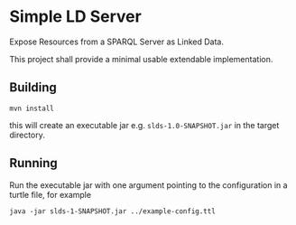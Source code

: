 # Simple LD Server

Expose Resources from a SPARQL Server as Linked Data.

This project shall provide a minimal usable extendable implementation.

## Building

    mvn install

this will create an executable jar e.g. `slds-1.0-SNAPSHOT.jar` in the target
directory.

## Running

Run the executable jar with one argument pointing to the configuration in a
turtle file, for example

    java -jar slds-1-SNAPSHOT.jar ../example-config.ttl
